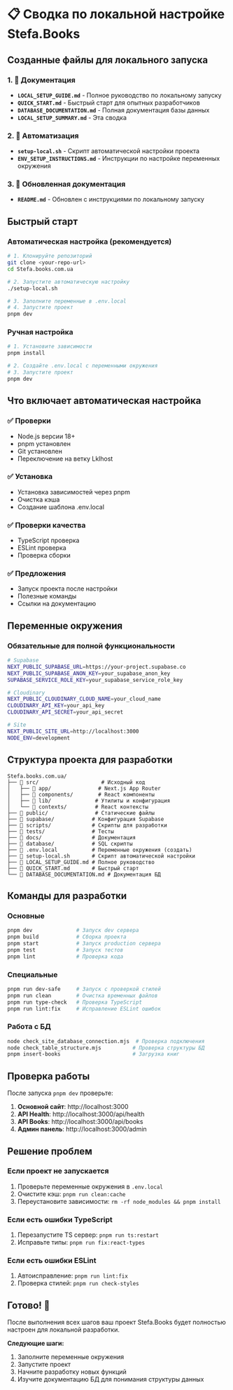 # 📋 Сводка по локальной настройке Stefa.Books

## Созданные файлы для локального запуска

### 1. 📖 Документация
- **`LOCAL_SETUP_GUIDE.md`** - Полное руководство по локальному запуску
- **`QUICK_START.md`** - Быстрый старт для опытных разработчиков
- **`DATABASE_DOCUMENTATION.md`** - Полная документация базы данных
- **`LOCAL_SETUP_SUMMARY.md`** - Эта сводка

### 2. 🚀 Автоматизация
- **`setup-local.sh`** - Скрипт автоматической настройки проекта
- **`ENV_SETUP_INSTRUCTIONS.md`** - Инструкции по настройке переменных окружения

### 3. 📝 Обновленная документация
- **`README.md`** - Обновлен с инструкциями по локальному запуску

## Быстрый старт

### Автоматическая настройка (рекомендуется)
```bash
# 1. Клонируйте репозиторий
git clone <your-repo-url>
cd Stefa.books.com.ua

# 2. Запустите автоматическую настройку
./setup-local.sh

# 3. Заполните переменные в .env.local
# 4. Запустите проект
pnpm dev
```

### Ручная настройка
```bash
# 1. Установите зависимости
pnpm install

# 2. Создайте .env.local с переменными окружения
# 3. Запустите проект
pnpm dev
```

## Что включает автоматическая настройка

### ✅ Проверки
- Node.js версии 18+
- pnpm установлен
- Git установлен
- Переключение на ветку Lklhost

### ✅ Установка
- Установка зависимостей через pnpm
- Очистка кэша
- Создание шаблона .env.local

### ✅ Проверки качества
- TypeScript проверка
- ESLint проверка
- Проверка сборки

### ✅ Предложения
- Запуск проекта после настройки
- Полезные команды
- Ссылки на документацию

## Переменные окружения

### Обязательные для полной функциональности
```bash
# Supabase
NEXT_PUBLIC_SUPABASE_URL=https://your-project.supabase.co
NEXT_PUBLIC_SUPABASE_ANON_KEY=your_supabase_anon_key
SUPABASE_SERVICE_ROLE_KEY=your_supabase_service_role_key

# Cloudinary
NEXT_PUBLIC_CLOUDINARY_CLOUD_NAME=your_cloud_name
CLOUDINARY_API_KEY=your_api_key
CLOUDINARY_API_SECRET=your_api_secret

# Site
NEXT_PUBLIC_SITE_URL=http://localhost:3000
NODE_ENV=development
```

## Структура проекта для разработки

```
Stefa.books.com.ua/
├── 📁 src/                    # Исходный код
│   ├── 📁 app/               # Next.js App Router
│   ├── 📁 components/        # React компоненты
│   ├── 📁 lib/              # Утилиты и конфигурация
│   └── 📁 contexts/         # React контексты
├── 📁 public/               # Статические файлы
├── 📁 supabase/            # Конфигурация Supabase
├── 📁 scripts/             # Скрипты для разработки
├── 📁 tests/               # Тесты
├── 📁 docs/                # Документация
├── 📁 database/            # SQL скрипты
├── 📄 .env.local           # Переменные окружения (создать)
├── 📄 setup-local.sh       # Скрипт автоматической настройки
├── 📄 LOCAL_SETUP_GUIDE.md # Полное руководство
├── 📄 QUICK_START.md       # Быстрый старт
└── 📄 DATABASE_DOCUMENTATION.md # Документация БД
```

## Команды для разработки

### Основные
```bash
pnpm dev              # Запуск dev сервера
pnpm build            # Сборка проекта
pnpm start            # Запуск production сервера
pnpm test             # Запуск тестов
pnpm lint             # Проверка кода
```

### Специальные
```bash
pnpm run dev-safe     # Запуск с проверкой стилей
pnpm run clean        # Очистка временных файлов
pnpm run type-check   # Проверка TypeScript
pnpm run lint:fix     # Исправление ESLint ошибок
```

### Работа с БД
```bash
node check_site_database_connection.mjs  # Проверка подключения
node check_table_structure.mjs          # Проверка структуры БД
pnpm insert-books                       # Загрузка книг
```

## Проверка работы

После запуска `pnpm dev` проверьте:

1. **Основной сайт**: http://localhost:3000
2. **API Health**: http://localhost:3000/api/health
3. **API Books**: http://localhost:3000/api/books
4. **Админ панель**: http://localhost:3000/admin

## Решение проблем

### Если проект не запускается
1. Проверьте переменные окружения в `.env.local`
2. Очистите кэш: `pnpm run clean:cache`
3. Переустановите зависимости: `rm -rf node_modules && pnpm install`

### Если есть ошибки TypeScript
1. Перезапустите TS сервер: `pnpm run ts:restart`
2. Исправьте типы: `pnpm run fix:react-types`

### Если есть ошибки ESLint
1. Автоисправление: `pnpm run lint:fix`
2. Проверка стилей: `pnpm run check-styles`

## Готово! 🎉

После выполнения всех шагов ваш проект Stefa.Books будет полностью настроен для локальной разработки.

**Следующие шаги:**
1. Заполните переменные окружения
2. Запустите проект
3. Начните разработку новых функций
4. Изучите документацию БД для понимания структуры данных
